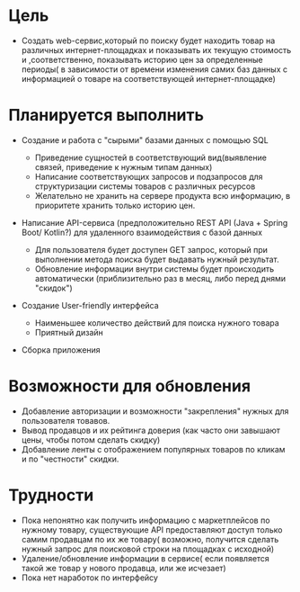 ﻿# Цель
* Создать web-сервис,который по поиску  будет находить товар на различных интернет-площадках и показывать их текущую стоимость
и ,соответственно, показывать историю цен за определенные периоды( в зависимости от времени изменения самих баз данных с информацией
о товаре на соответствующей интернет-площадке)
# Планируется выполнить 
* Создание и работа с "сырыми"  базами данных с помощью SQL
     * Приведение сущностей в соответствующий вид(выявление связей, приведение к нужным типам данных)
     * Написание соответствующих запросов и подзапросов для структуризации системы товаров с различных ресурсов
     * Желательно не хранить на сервере продукта всю информацию, в приоритете хранить только историю цен.
* Написание API-сервиса (предположительно REST API (Java + Spring Boot/ Kotlin?) для удаленного взаимодействия  с базой данных
     * Для пользователя будет доступен GET запрос, который при выполнении метода поиска будет выдавать нужный результат.
     * Обновление информации внутри системы будет происходить автоматически (приблизительно раз в месяц, либо перед днями "скидок")
     
*  Создание User-friendly интерфейса
	* Наименьшее количество действий для поиска нужного товара
	* Приятный дизайн
* Сборка приложения   
# Возможности для обновления
* Добавление авторизации и возможности "закрепления" нужных для пользователя товавов.
* Вывод продавцов и их рейтинга доверия (как часто они завышают цены, чтобы потом сделать скидку)
* Добавление ленты с отображением популярных товаров по кликам и по "честности" скидки.
# Трудности
* Пока непонятно как получить информацию с маркетплейсов по нужному товару, существующие API предоставляют доступ только самим продавцам по их же товару( возможно, получится сделать нужный запрос для поисковой строки на площадках с исходной)
* Удаление/обновление информации в сервисе( если появляется такой же товар у нового продавца, или же исчезает)
* Пока нет наработок по интерфейсу
